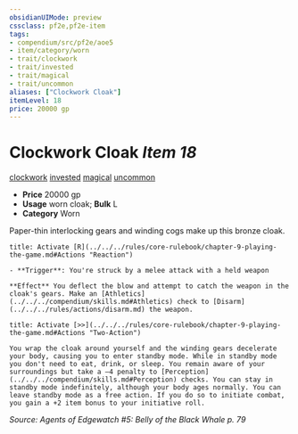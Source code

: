 ```yaml
---
obsidianUIMode: preview
cssclass: pf2e,pf2e-item
tags:
- compendium/src/pf2e/aoe5
- item/category/worn
- trait/clockwork
- trait/invested
- trait/magical
- trait/uncommon
aliases: ["Clockwork Cloak"]
itemLevel: 18
price: 20000 gp
---
```

# Clockwork Cloak *Item 18*  
[clockwork](../../../rules/traits/clockwork-g-g.md)  [invested](../../../rules/traits/invested.md)  [magical](../../../rules/traits/magical.md)  [uncommon](../../../rules/traits/uncommon.md)  

- **Price** 20000 gp
- **Usage** worn cloak; **Bulk** L
- **Category** Worn

Paper-thin interlocking gears and winding cogs make up this bronze cloak.

```ad-embed-ability
title: Activate [R](../../../rules/core-rulebook/chapter-9-playing-the-game.md#Actions "Reaction")

- **Trigger**: You're struck by a melee attack with a held weapon

**Effect** You deflect the blow and attempt to catch the weapon in the cloak's gears. Make an [Athletics](../../../compendium/skills.md#Athletics) check to [Disarm](../../../rules/actions/disarm.md) the weapon.
```

```ad-embed-ability
title: Activate [>>](../../../rules/core-rulebook/chapter-9-playing-the-game.md#Actions "Two-Action")

You wrap the cloak around yourself and the winding gears decelerate your body, causing you to enter standby mode. While in standby mode you don't need to eat, drink, or sleep. You remain aware of your surroundings but take a –4 penalty to [Perception](../../../compendium/skills.md#Perception) checks. You can stay in standby mode indefinitely, although your body ages normally. You can leave standby mode as a free action. If you do so to initiate combat, you gain a +2 item bonus to your initiative roll.
```

*Source: Agents of Edgewatch #5: Belly of the Black Whale p. 79*
